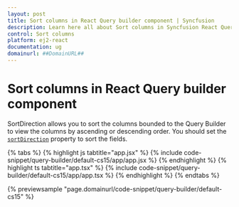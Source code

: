 ```yaml
---
layout: post
title: Sort columns in React Query builder component | Syncfusion
description: Learn here all about Sort columns in Syncfusion React Query builder component of Syncfusion Essential JS 2 and more.
control: Sort columns 
platform: ej2-react
documentation: ug
domainurl: ##DomainURL##
---
```


# Sort columns in React Query builder component

SortDirection allows you to sort the columns bounded to the Query Builder to view the columns by ascending or descending order. You should set the [`sortDirection`](https://ej2.syncfusion.com/react/documentation/api/query-builder/#sortdirection) property to sort the fields.

{% tabs %}
{% highlight js tabtitle="app.jsx" %}
{% include code-snippet/query-builder/default-cs15/app/app.jsx %}
{% endhighlight %}
{% highlight ts tabtitle="app.tsx" %}
{% include code-snippet/query-builder/default-cs15/app/app.tsx %}
{% endhighlight %}
{% endtabs %}

 {% previewsample "page.domainurl/code-snippet/query-builder/default-cs15" %}